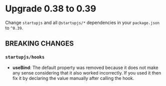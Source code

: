 # Upgrade 0.38 to 0.39

Change `startupjs` and all `@startupjs/*` dependencies in your `package.json` to `^0.39`.

## BREAKING CHANGES

### `startupjs/hooks`

- **useBind**: The default property was removed because it does not make any sense considering that it also worked incorrectly. If you used it then fix it by declaring the value manually after calling the hook.
